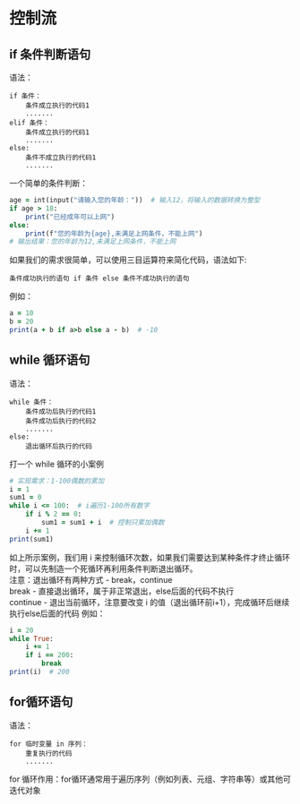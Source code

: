 # 控制流
## if 条件判断语句
语法：
```
if 条件：
    条件成立执行的代码1
    .......
elif 条件：
    条件成立执行的代码1
    .......
else:
    条件不成立执行的代码1
    .......
```
一个简单的条件判断：
```ruby
age = int(input("请输入您的年龄："))  # 输入12，将输入的数据转换为整型
if age > 18:
    print("已经成年可以上网")
else:
    print(f"您的年龄为{age},未满足上网条件，不能上网")
# 输出结果：您的年龄为12,未满足上网条件，不能上网
```
如果我们的需求很简单，可以使用三目运算符来简化代码，语法如下:  
```
条件成功执行的语句 if 条件 else 条件不成功执行的语句
```
例如：
```ruby
a = 10
b = 20
print(a + b if a>b else a - b)  # -10
```
## while 循环语句
语法：
```
while 条件：
    条件成功后执行的代码1
    条件成功后执行的代码2
    .......
else:
    退出循环后执行的代码
```
打一个 while 循环的小案例
```ruby
# 实现需求：1-100偶数的累加
i = 1
sum1 = 0
while i <= 100:  # i遍历1-100所有数字
    if i % 2 == 0:
        sum1 = sum1 + i  # 控制只累加偶数
    i += 1
print(sum1)  
```
如上所示案例，我们用 i 来控制循环次数，如果我们需要达到某种条件才终止循环时，可以先制造一个死循环再利用条件判断退出循环。  
注意：退出循环有两种方式 - break，continue  
break  - 直接退出循环，属于非正常退出，else后面的代码不执行  
continue - 退出当前循环，注意要改变 i 的值（退出循环前i+1），完成循环后继续执行else后面的代码
例如：
```ruby
i = 20
while True:
    i += 1
    if i == 200:
        break
print(i)  # 200
```
## for循环语句
语法：
```
for 临时变量 in 序列：
    重复执行的代码
    .......
```
for 循环作用：for循环通常用于遍历序列（例如列表、元组、字符串等）或其他可迭代对象
